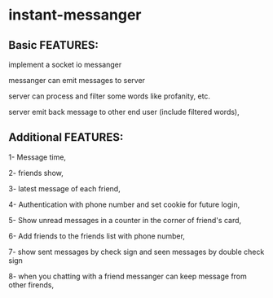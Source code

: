 # instant-messanger

## Basic FEATURES:

implement a socket io messanger

messanger can emit messages to server

server can process and filter some words like profanity, etc.

server emit back message to other end user (include filtered words),


## Additional FEATURES:

1- Message time, 

2- friends show, 

3- latest message of each friend, 

4- Authentication with phone number and set cookie for future login,

5- Show unread messages in a counter in the corner of friend's card, 

6- Add friends to the friends list with phone number, 

7- show sent messages by check sign and seen messages by double check sign

8- when you chatting with a friend messanger can keep message from other firends,
